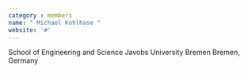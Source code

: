```yaml
---
category : members
name: " Michael Kohlhase " 
website: '#'
---
```

School of Engineering and Science
Javobs University Bremen
Bremen, Germany

